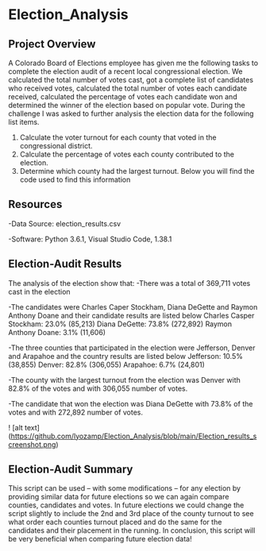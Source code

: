 # Election_Analysis

## Project Overview
A Colorado Board of Elections employee has given me the following tasks to complete the election audit of a recent local congressional election. We calculated the total number of votes cast, got a complete list of candidates who received votes, calculated the total number of votes each candidate received, calculated the percentage of votes each candidate won and determined the winner of the election based on popular vote. During the challenge I was asked to further analysis the election data for the following list items. 
1.	Calculate the voter turnout for each county that voted in the congressional district.
2.	Calculate the percentage of votes each county contributed to the election.
3.	Determine which county had the largest turnout.
Below you will find the code used to find this information
## Resources 
-Data Source: election_results.csv

-Software: Python 3.6.1, Visual Studio Code, 1.38.1
## Election-Audit Results
The analysis of the election show that:
-There was a total of 369,711 votes cast in the election 

-The candidates were Charles Caper Stockham, Diana DeGette and Raymon Anthony Doane and their candidate results are listed below
Charles Casper Stockham: 23.0% (85,213)
Diana DeGette: 73.8% (272,892)
Raymon Anthony Doane: 3.1% (11,606)

-The three counties that participated in the election were Jefferson, Denver and Arapahoe and the country results are listed below
Jefferson: 10.5% (38,855)
Denver: 82.8% (306,055)
Arapahoe: 6.7% (24,801)

-The county with the largest turnout from the election was Denver with 82.8% of the votes and with 306,055 number of votes.

-The candidate that won the election was Diana DeGette with 73.8% of the votes and with 272,892 number of votes.

! [alt text] (https://github.com/lyozamp/Election_Analysis/blob/main/Election_results_screenshot.png)

## Election-Audit Summary
This script can be used – with some modifications – for any election by providing similar data for future elections so we can again compare counties, candidates and votes. In future elections we could change the script slightly to include the 2nd and 3rd place of the county turnout to see what order each counties turnout placed and do the same for the candidates and their placement in the running. In conclusion, this script will be very beneficial when comparing future election data!
